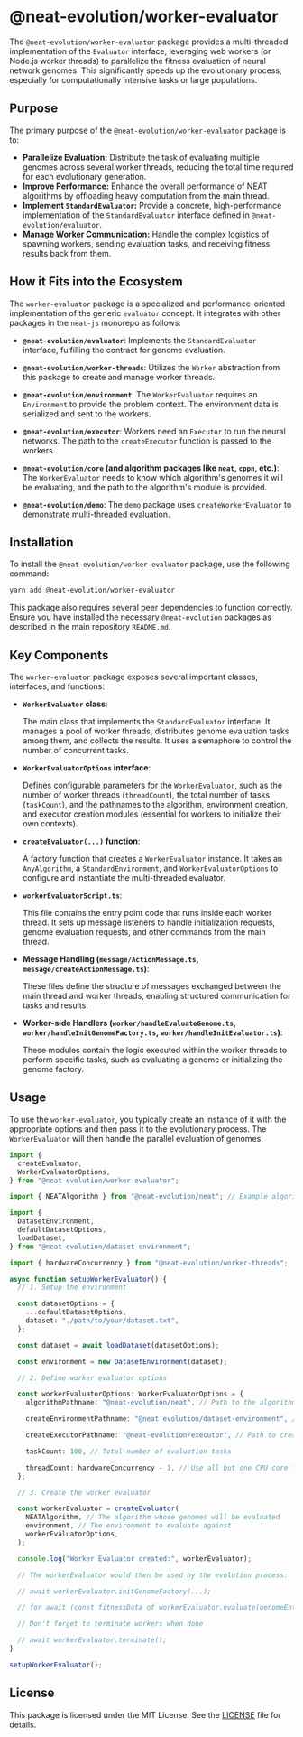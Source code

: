 # @neat-evolution/worker-evaluator

The `@neat-evolution/worker-evaluator` package provides a multi-threaded
implementation of the `Evaluator` interface, leveraging web workers (or Node.js
worker threads) to parallelize the fitness evaluation of neural network genomes.
This significantly speeds up the evolutionary process, especially for
computationally intensive tasks or large populations.

## Purpose

The primary purpose of the `@neat-evolution/worker-evaluator` package is to:

- **Parallelize Evaluation:** Distribute the task of evaluating multiple genomes
  across several worker threads, reducing the total time required for each
  evolutionary generation.
- **Improve Performance:** Enhance the overall performance of NEAT algorithms by
  offloading heavy computation from the main thread.
- **Implement `StandardEvaluator`:** Provide a concrete, high-performance
  implementation of the `StandardEvaluator` interface defined in
  `@neat-evolution/evaluator`.
- **Manage Worker Communication:** Handle the complex logistics of spawning
  workers, sending evaluation tasks, and receiving fitness results back from
  them.

## How it Fits into the Ecosystem

The `worker-evaluator` package is a specialized and performance-oriented
implementation of the generic `evaluator` concept. It integrates with other
packages in the `neat-js` monorepo as follows:

- **`@neat-evolution/evaluator`**: Implements the `StandardEvaluator` interface,
  fulfilling the contract for genome evaluation.

- **`@neat-evolution/worker-threads`**: Utilizes the `Worker` abstraction from
  this package to create and manage worker threads.

- **`@neat-evolution/environment`**: The `WorkerEvaluator` requires an
  `Environment` to provide the problem context. The environment data is
  serialized and sent to the workers.

- **`@neat-evolution/executor`**: Workers need an `Executor` to run the neural
  networks. The path to the `createExecutor` function is passed to the workers.

- **`@neat-evolution/core` (and algorithm packages like `neat`, `cppn`, etc.)**:
  The `WorkerEvaluator` needs to know which algorithm's genomes it will be
  evaluating, and the path to the algorithm's module is provided.

- **`@neat-evolution/demo`**: The `demo` package uses `createWorkerEvaluator` to
  demonstrate multi-threaded evaluation.

## Installation

To install the `@neat-evolution/worker-evaluator` package, use the following
command:

```sh
yarn add @neat-evolution/worker-evaluator
```

This package also requires several peer dependencies to function correctly.
Ensure you have installed the necessary `@neat-evolution` packages as described
in the main repository `README.md`.

## Key Components

The `worker-evaluator` package exposes several important classes, interfaces,
and functions:

- **`WorkerEvaluator` class**:

  The main class that implements the `StandardEvaluator` interface. It manages a
  pool of worker threads, distributes genome evaluation tasks among them, and
  collects the results. It uses a semaphore to control the number of concurrent
  tasks.

- **`WorkerEvaluatorOptions` interface**:

  Defines configurable parameters for the `WorkerEvaluator`, such as the number
  of worker threads (`threadCount`), the total number of tasks (`taskCount`),
  and the pathnames to the algorithm, environment creation, and executor
  creation modules (essential for workers to initialize their own contexts).

- **`createEvaluator(...)` function**:

  A factory function that creates a `WorkerEvaluator` instance. It takes an
  `AnyAlgorithm`, a `StandardEnvironment`, and `WorkerEvaluatorOptions` to
  configure and instantiate the multi-threaded evaluator.

- **`workerEvaluatorScript.ts`**:

  This file contains the entry point code that runs inside each worker thread.
  It sets up message listeners to handle initialization requests, genome
  evaluation requests, and other commands from the main thread.

- **Message Handling (`message/ActionMessage.ts`,
  `message/createActionMessage.ts`)**:

  These files define the structure of messages exchanged between the main thread
  and worker threads, enabling structured communication for tasks and results.

- **Worker-side Handlers (`worker/handleEvaluateGenome.ts`,
  `worker/handleInitGenomeFactory.ts`, `worker/handleInitEvaluator.ts`)**:

  These modules contain the logic executed within the worker threads to perform
  specific tasks, such as evaluating a genome or initializing the genome
  factory.

## Usage

To use the `worker-evaluator`, you typically create an instance of it with the
appropriate options and then pass it to the evolutionary process. The
`WorkerEvaluator` will then handle the parallel evaluation of genomes.

```typescript
import {
  createEvaluator,
  WorkerEvaluatorOptions,
} from "@neat-evolution/worker-evaluator";

import { NEATAlgorithm } from "@neat-evolution/neat"; // Example algorithm

import {
  DatasetEnvironment,
  defaultDatasetOptions,
  loadDataset,
} from "@neat-evolution/dataset-environment";

import { hardwareConcurrency } from "@neat-evolution/worker-threads";

async function setupWorkerEvaluator() {
  // 1. Setup the environment

  const datasetOptions = {
    ...defaultDatasetOptions,
    dataset: "./path/to/your/dataset.txt",
  };

  const dataset = await loadDataset(datasetOptions);

  const environment = new DatasetEnvironment(dataset);

  // 2. Define worker evaluator options

  const workerEvaluatorOptions: WorkerEvaluatorOptions = {
    algorithmPathname: "@neat-evolution/neat", // Path to the algorithm module

    createEnvironmentPathname: "@neat-evolution/dataset-environment", // Path to createEnvironment function

    createExecutorPathname: "@neat-evolution/executor", // Path to createExecutor function

    taskCount: 100, // Total number of evaluation tasks

    threadCount: hardwareConcurrency - 1, // Use all but one CPU core for workers
  };

  // 3. Create the worker evaluator

  const workerEvaluator = createEvaluator(
    NEATAlgorithm, // The algorithm whose genomes will be evaluated
    environment, // The environment to evaluate against
    workerEvaluatorOptions,
  );

  console.log("Worker Evaluator created:", workerEvaluator);

  // The workerEvaluator would then be used by the evolution process:

  // await workerEvaluator.initGenomeFactory(...);

  // for await (const fitnessData of workerEvaluator.evaluate(genomeEntries)) { ... }

  // Don't forget to terminate workers when done

  // await workerEvaluator.terminate();
}

setupWorkerEvaluator();
```

## License

This package is licensed under the MIT License. See the [LICENSE](../../LICENSE)
file for details.
